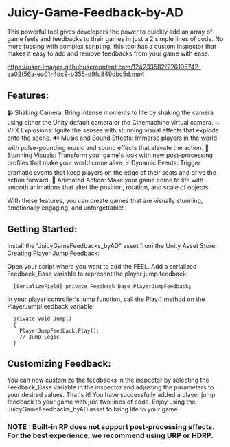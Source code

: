 # Juicy-Game-Feedback-by-AD
This powerful tool gives developers the power to quickly add an array of game feels and feedbacks to their games in just a 2 simple lines of code.
No more fussing with complex scripting, this tool has a custom inspector that makes it easy to add and remove feedbacks from your game with ease.

https://user-images.githubusercontent.com/124233582/226105742-aa02f56a-ea01-4dc9-b355-d9fc849dbc5d.mp4

## Features:
📹 Shaking Camera: Bring intense moments to life by shaking the camera using either the Unity default camera or the Cinemachine virtual camera.
💥 VFX Explosions: Ignite the senses with stunning visual effects that explode onto the scene.
🔊 Music and Sound Effects: Immerse players in the world with pulse-pounding music and sound effects that elevate the action.
🌈 Stunning Visuals: Transform your game's look with new post-processing profiles that make your world come alive.
⚡ Dynamic Events: Trigger dramatic events that keep players on the edge of their seats and drive the action forward.
🕺 Animated Action: Make your game come to life with smooth animations that alter the position, rotation, and scale of objects.

With these features, you can create games that are visually stunning, emotionally engaging, and unforgettable!

## Getting Started:


Install the "JuicyGameFeedbacks_byAD" asset from the Unity Asset Store.
Creating Player Jump Feedback:

Open your script where you want to add the FEEL.
Add a serialized Feedback_Base variable to represent the player jump feedback:

```
  [SerializeField] private Feedback_Base PlayerJumpFeedback;
```

In your player controller's jump function, call the Play() method on the PlayerJumpFeedback variable:

```
  private void Jump()
  {
    PlayerJumpFeedback.Play();
    // Jump Logic
  }
```

## Customizing Feedback:

You can now customize the feedbacks in the inspector by selecting the Feedback_Base variable in the inspector and adjusting the parameters to your desired values.
That's it! You have successfully added a player jump feedback to your game with just two lines of code. Enjoy using the JuicyGameFeedbacks_byAD asset to bring life to your game

### NOTE : Built-in RP does not support post-processing effects. For the best experience, we recommend using URP or HDRP.
